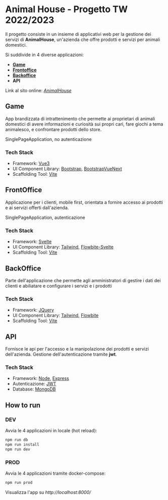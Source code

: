 # Animal House - Progetto TW 2022/2023

Il progetto consiste in un insieme di applicativi web per la gestione dei servizi di **AnimalHouse**, un'azienda che offre prodotti e servizi per animali domestici.

Si suddivide in 4 diverse applicazioni:
- **[Game](https://site212238.tw.cs.unibo.it/game)**
- **[Frontoffice](https://site212238.tw.cs.unibo.it/frontoffice)**
- **[Backoffice](https://site212238.tw.cs.unibo.it/backoffice)**
- **API**

Link al sito online: *[AnimalHouse](https://site212238.tw.cs.unibo.it/)*

## Game
App brandizzata di intrattenimento che permette ai proprietari di animali domestici di avere informazioni e curiosità sui propri cari, fare giochi a tema animalesco, e confrontare prodotti dello store. 

SinglePageApplication, no autenticazione

### Tech Stack
- Framework: [Vue3](https://vuejs.org/)
- UI Component Library: [Bootstrap](https://getbootstrap.com/), [BootstrapVueNext](https://bootstrap-vue.github.io/bootstrap-vue-next/)
- Scaffolding Tool: [Vite](https://vitejs.dev/)

## FrontOffice
Applicazione per i clienti, mobile first, orientata a fornire accesso ai prodotti e ai servizi offerti dall'azienda.

SinglePageApplication, autenticazione

### Tech Stack
- Framework: [Svelte](https://svelte.dev/)
- UI Component Library: [Tailwind](https://tailwindcss.com/), [Flowbite-Svelte](https://flowbite-svelte.com/)
- Scaffolding Tool: [Vite](https://vitejs.dev/)

## BackOffice
Parte dell'applicazione che permette agli amministratori di gestire i dati dei clienti e abiliatare e configurare i servizi e i prodotti

### Tech Stack
- Framework: [JQuery](https://jquery.com/)
- UI Component Library: [Tailwind](https://tailwindcss.com/), [Flowbite](https://flowbite.com/)
- Scaffolding Tool: [Vite](https://vitejs.dev/)

## API
Fornisce le api per l'accesso e la manipolazione dei prodotti e servizi dell'azienda. Gestione dell'autenticazione tramite **jwt**.
### Tech Stack
- Framework: [Node](https://nodejs.org/it/), [Express](https://expressjs.com/)
- Autenticazione: [JWT](https://jwt.io/)
- Database: [MongoDB](https://www.mongodb.com/)

## How to run

### DEV
Avvia le 4 applicazioni in locale (hot reload):

```bash
npm run db
npm run install
npm run dev
```

### PROD
Avvia le 4 applicazioni tramite docker-compose:

```bash
npm run prod
```

Visualizza l'app su *http://localhost:8000/*